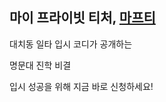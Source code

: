 ## 마이 프라이빗 티처, [마프티](https://www.myprivate.co.kr)

대치동 일타 입시 코디가 공개하는

명문대 진학 비결

입시 성공을 위해 지금 바로 신청하세요!
